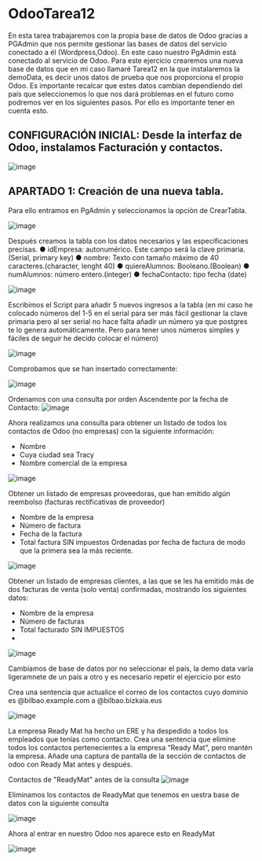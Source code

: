 # OdooTarea12

En esta tarea trabajaremos con la propia base de datos de Odoo gracias a PGAdmin que nos permite gestionar las bases de datos del servicio conectado a él (Wordpress,Odoo). En este caso nuestro PgAdmin está conectado al servicio de Odoo. Para este ejercicio crearemos una nueva 
base de datos que en mi caso llamaré Tarea12 en la que instalaremos la demoData, es decir unos datos de prueba que nos proporciona el propio Odoo. Es importante recalcar que estes datos cambian dependiendo del país que seleccionemos lo que nos dará problemas en el futuro como
podremos ver en los siguientes pasos. Por ello es importante tener en cuenta esto. 

## CONFIGURACIÓN INICIAL: Desde la interfaz de Odoo, instalamos Facturación y contactos. 

![image](https://github.com/user-attachments/assets/3fec8395-9f1c-4780-b9f2-9cde2e10993c)

## APARTADO 1: Creación de una nueva tabla. 

Para ello entramos en PgAdmin y seleccionamos la opción de CrearTabla. 

![image](https://github.com/user-attachments/assets/cd8787af-3f10-4bb6-9a9d-5908536ed8e4)

Después creamos la tabla con los datos necesarios y las especificaciones precisas. 
● idEmpresa: autonumérico. Este campo será la clave primaria.(Serial, primary key)
● nombre: Texto con tamaño máximo de 40 caracteres.(character, lenght 40)
● quiereAlumnos: Booleano.(Boolean)
● numAlumnos: número entero.(integer)
● fechaContacto: tipo fecha (date)

![image](https://github.com/user-attachments/assets/eb25a271-c017-4e68-9513-6c282cabf0d9)

Escribimos el Script para añadir 5 nuevos ingresos a la tabla (en mi caso he colocado números del 1-5 en el serial para ser más fácil gestionar la clave primaria pero al ser serial no hace falta añadir un número ya que postgres te lo genera automáticamente. Pero para tener unos números simples y fáciles de seguir he decido colocar el número)

![image](https://github.com/user-attachments/assets/4f3550af-3c4e-4c6f-94b2-345ea3c7a1c4)

Comprobamos que se han insertado correctamente: 

![image](https://github.com/user-attachments/assets/c0251a8c-330a-498b-b634-321586a652f1)

Ordenamos con una consulta por orden Ascendente por la fecha de Contacto: 
![image](https://github.com/user-attachments/assets/5d5efd8b-90ca-4d49-883d-4c94cf44f8c6)

Ahora realizamos una consulta para obtener un listado de todos los contactos de
Odoo (no empresas) con la siguiente información:

- Nombre
- Cuya ciudad sea Tracy
- Nombre comercial de la empresa
  
![image](https://github.com/user-attachments/assets/6da28172-d259-4ac1-83ba-47243df70cd2)

Obtener un listado de empresas proveedoras, que han emitido algún reembolso (facturas rectificativas de proveedor)
- Nombre de la empresa
- Número de factura
- Fecha de la factura
- Total factura SIN impuestos
Ordenadas por fecha de factura de modo que la primera sea la más reciente.

![image](https://github.com/user-attachments/assets/2d49f368-bb1a-4f70-ba14-7911994a1660)

Obtener un listado de empresas clientes, a las que se les
ha emitido más de dos facturas de venta (solo venta) confirmadas, mostrando los
siguientes datos:
- Nombre de la empresa
- Número de facturas 
- Total facturado SIN IMPUESTOS
- 
![image](https://github.com/user-attachments/assets/859828c7-f0e9-4d93-9b63-42cf825b4813)

Cambiamos de base de datos por no seleccionar el país, la demo data varía ligeramnete de un país a otro y es necesario repetir el ejercicio por esto




Crea una sentencia que actualice el correo de los contactos cuyo dominio es
@bilbao.example.com a @bilbao.bizkaia.eus

![image](https://github.com/user-attachments/assets/6d9c05c8-b757-406a-bab0-615085fd6dca)

La empresa Ready Mat ha hecho un ERE y ha despedido a todos los empleados
que tenías como contacto. Crea una sentencia que elimine todos los contactos
pertenecientes a la empresa “Ready Mat”, pero mantén la empresa. Añade una
captura de pantalla de la sección de contactos de odoo con Ready Mat antes y
después.

Contactos de "ReadyMat" antes de la consulta 
![image](https://github.com/user-attachments/assets/dd3f7984-1f1e-48c1-81ef-b9cd892aa72e)

Eliminamos los contactos de ReadyMat que tenemos en uestra base de datos con la siguiente consulta

![image](https://github.com/user-attachments/assets/17d42d09-bccd-402f-b608-1e9ff6517bac)

Ahora al entrar en nuestro Odoo nos aparece esto en ReadyMat 

![image](https://github.com/user-attachments/assets/048bb40f-a4ec-4376-b168-82de77719be0)






















